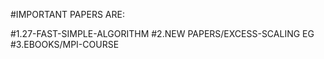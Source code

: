 #IMPORTANT PAPERS ARE:


#1.27-FAST-SIMPLE-ALGORITHM
#2.NEW PAPERS/EXCESS-SCALING EG
#3.EBOOKS/MPI-COURSE
